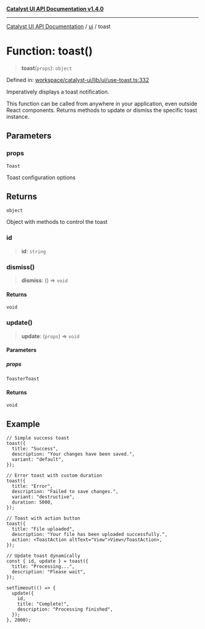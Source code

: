 [**Catalyst UI API Documentation v1.4.0**](../../README.md)

---

[Catalyst UI API Documentation](../../README.md) / [ui](../README.md) / toast

# Function: toast()

> **toast**(`props`): `object`

Defined in: [workspace/catalyst-ui/lib/ui/use-toast.ts:332](https://github.com/TheBranchDriftCatalyst/catalyst-ui/blob/main/lib/ui/use-toast.ts#L332)

Imperatively displays a toast notification.

This function can be called from anywhere in your application,
even outside React components. Returns methods to update or dismiss
the specific toast instance.

## Parameters

### props

`Toast`

Toast configuration options

## Returns

`object`

Object with methods to control the toast

### id

> **id**: `string`

### dismiss()

> **dismiss**: () => `void`

#### Returns

`void`

### update()

> **update**: (`props`) => `void`

#### Parameters

##### props

`ToasterToast`

#### Returns

`void`

## Example

```tsx
// Simple success toast
toast({
  title: "Success",
  description: "Your changes have been saved.",
  variant: "default",
});

// Error toast with custom duration
toast({
  title: "Error",
  description: "Failed to save changes.",
  variant: "destructive",
  duration: 5000,
});

// Toast with action button
toast({
  title: "File uploaded",
  description: "Your file has been uploaded successfully.",
  action: <ToastAction altText="View">View</ToastAction>,
});

// Update toast dynamically
const { id, update } = toast({
  title: "Processing...",
  description: "Please wait",
});

setTimeout(() => {
  update({
    id,
    title: "Complete!",
    description: "Processing finished",
  });
}, 2000);
```

